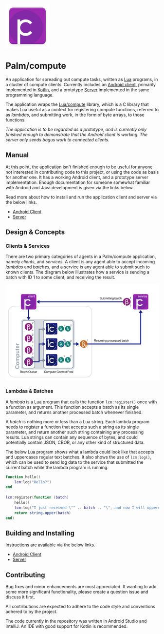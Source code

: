 ![icon](/android/src/main/res/mipmap-xxhdpi/ic_launcher.png)

# Palm/compute

An application for spreading out compute tasks, written as [Lua][lua] programs,
in a cluster of compute clients. Currently includes an [Android client][droid],
primarily implemented in [Kotlin][kotlin], and a prototype [Server][server]
implemented in the same programming language.

[lua]: http://www.lua.org/
[droid]: /android
[kotlin]: https://kotlinlang.org/
[server]: /server

The application wraps the [Lua/compute][lcm] library, which is a C library that
makes Lua useful as a context for registering compute functions, referred to as
*lambdas*, and submitting work, in the form of byte arrays, to those functions.

[lcm]: https://github.com/emanuelpalm/lua-compute

*The application is to be regarded as a prototype, and is currently only*
*finished enough to demonstrate that the Android client is working. The server*
*only sends bogus work to connected clients.*

## Manual

At this point, the application isn't finished enough to be useful for anyone
not interested in contributing code to this project, or using the code as basis
for another one. It has a working Android client, and a prototype server
implementation. Enough documentation for someone somewhat familiar with Android
and Java development is given via the links below.

Read more about how to install and run the application client and server via
the below links.

- [Android Client](/android)
- [Server](/server)

## Design & Concepts

### Clients & Services

There are two primary categories of agents in a Palm/compute application,
namely *clients*, and *services*. A client is any agent able to accept incoming
*lambdas* and *batches*, and a service is any agent able to submit such to
known clients. The diagram below illustrates how a service is sending a batch
with ID 1 to some client, and receiving the result.

![diagram](/design/docs/palm-compute-diagram.png)

### Lambdas & Batches

A *lambda* is a Lua program that calls the function `lcm:register()` once with
a function as argument. This function accepts a batch as its single parameter,
and returns another processed batch whenever finished.

A *batch* is nothing more or less than a Lua string. Each lambda program needs
to register a function that accepts such a string as its single parameter, and
return another such string containing any processing results. Lua strings can
contain any sequence of bytes, and could potentially contain JSON, CBOR, or any
other kind of structured data.

The below Lua program shows what a lambda could look like that accepts and
uppercases regular text batches. It also shows the use of `lcm:log()`, which
can be used to send log data to the service that submitted the current batch
while the lambda program is running.

```lua
function hello()
    lcm:log("Hello?")
end

lcm:register(function (batch)
    hello()
    lcm:log("I just received \"" .. batch .. "\", and now I will uppercase it!")
    return string.upper(batch)
end)
```

## Building and Installing

Instructions are available via the below links.

- [Android Client](/android)
- [Server](/server)

## Contributing

Bug fixes and minor enhancements are most appreciated. If wanting to add some
more significant functionality, please create a question issue and discuss it
first.

All contributions are expected to adhere to the code style and conventions
adhered to by the project.

The code currently in the repository was written in Android Studio and
IntelliJ. An IDE with good support for Kotlin is recommended.
